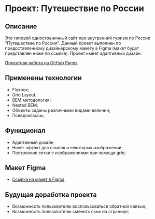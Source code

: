 # Проект: Путешествие по России

## Описание

Это типовой одностраничный сайт про внутренний туризм по России "Путешествие по России". Данный проект выполнен по предоставленному дизайнерскому макету в Figma (макет будет представлен ниже по ссылке). Проект имеет адаптивный дизайн.

[Проектная работа на GitHub Pages](https://mikhaildushechkin.github.io/russian-travel/)

## Применены технологии

* Flexbox;
* Grid Layout;
* BEM методология;
* Nested BEM;
* Объекты заданы различными видами величин;
* Псевдоклассы;

## Функционал

* Адаптивный дизайн;
* Hover эффект для ссылок и некоторых изображений;
* Построение сетки с изображениями при помощи grid;

## Макет Figma

* [Ссылка на макет в Figma](https://www.figma.com/file/5S2WSbEFL6awjVWJ0NWL8Q/Sprint-3_-Russia-_-desktop-mobile?node-id=28503%3A0)

## Будущая доработка проекта

* Возможность пользователю воспользоваться обратной связью;
* Возможность пользователю сменить язык на странице;
